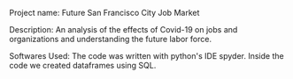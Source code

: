 Project name: 
Future San Francisco City Job Market 

Description: 
An analysis of the effects of Covid-19 on jobs and organizations and understanding the future labor force.

Softwares Used: 
The code was written with python's IDE spyder.
Inside the code we created dataframes using SQL.
